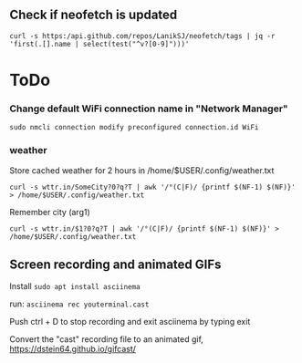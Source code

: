 ## Check if neofetch is updated

`curl -s https:/api.github.com/repos/LanikSJ/neofetch/tags | jq -r 'first(.[].name | select(test("^v?[0-9]")))'`

# ToDo

### Change default WiFi connection name in "Network Manager"

`sudo nmcli connection modify preconfigured connection.id WiFi`

### weather

Store cached weather for 2 hours in /home/$USER/.config/weather.txt

```#!/bin/bash
curl -s wttr.in/SomeCity?0?q?T | awk '/°(C|F)/ {printf $(NF-1) $(NF)}' > /home/$USER/.config/weather.txt
```
Remember city (arg1)

`curl -s wttr.in/$1?0?q?T | awk '/°(C|F)/ {printf $(NF-1) $(NF)}' > /home/$USER/.config/weather.txt`

## Screen recording and animated GIFs

Install `sudo apt install asciinema`

run: `asciinema rec youterminal.cast`

Push ctrl + D to stop recording and exit asciinema by typing exit

Convert the "cast" recording file to an animated gif, https://dstein64.github.io/gifcast/


